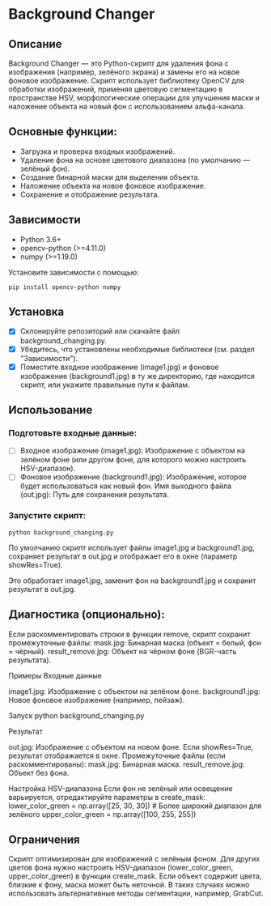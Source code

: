 # Background Changer
## Описание
Background Changer — это Python-скрипт для удаления фона с изображения (например, зелёного экрана) и замены его на новое фоновое изображение. Скрипт использует библиотеку OpenCV для обработки изображений, применяя цветовую сегментацию в пространстве HSV, морфологические операции для улучшения маски и наложение объекта на новый фон с использованием альфа-канала.

## Основные функции:

- Загрузка и проверка входных изображений.
- Удаление фона на основе цветового диапазона (по умолчанию — зелёный фон).
- Создание бинарной маски для выделения объекта.
- Наложение объекта на новое фоновое изображение.
- Сохранение и отображение результата.

## Зависимости

- Python 3.6+
- opencv-python (>=4.11.0)
- numpy (>=1.19.0)


Установите зависимости с помощью:
```
pip install opencv-python numpy
```
## Установка

- [x] Склонируйте репозиторий или скачайте файл background_changing.py.
- [x] Убедитесь, что установлены необходимые библиотеки (см. раздел "Зависимости").
- [x] Поместите входное изображение (image1.jpg) и фоновое изображение (background1.jpg) в ту же директорию, где находится скрипт, или укажите правильные пути к файлам.

## Использование

### Подготовьте входные данные:

- [ ] Входное изображение (image1.jpg): Изображение с объектом на зелёном фоне (или другом фоне, для которого можно настроить HSV-диапазон).
- [ ] Фоновое изображение (background1.jpg): Изображение, которое будет использоваться как новый фон.
Имя выходного файла (out.jpg): Путь для сохранения результата.

### Запустите скрипт:
```
python background_changing.py
```
По умолчанию скрипт использует файлы image1.jpg и background1.jpg, сохраняет результат в out.jpg и отображает его в окне (параметр showRes=True).

Это обработает image1.jpg, заменит фон на background1.jpg и сохранит результат в out.jpg.

## Диагностика (опционально):

Если раскомментировать строки в функции remove, скрипт сохранит промежуточные файлы:
mask.jpg: Бинарная маска (объект = белый, фон = чёрный).
result_remove.jpg: Объект на чёрном фоне (BGR-часть результата).

Примеры
Входные данные

image1.jpg: Изображение с объектом на зелёном фоне.
background1.jpg: Новое фоновое изображение (например, пейзаж).

Запуск
python background_changing.py

Результат

out.jpg: Изображение с объектом на новом фоне.
Если showRes=True, результат отображается в окне.
Промежуточные файлы (если раскомментированы):
mask.jpg: Бинарная маска.
result_remove.jpg: Объект без фона.



Настройка HSV-диапазона
Если фон не зелёный или освещение варьируется, отредактируйте параметры в create_mask:
lower_color_green = np.array([25, 30, 30])  # Более широкий диапазон для зелёного
upper_color_green = np.array([100, 255, 255])

## Ограничения

Скрипт оптимизирован для изображений с зелёным фоном. Для других цветов фона нужно настроить HSV-диапазон (lower_color_green, upper_color_green) в функции create_mask. Если объект содержит цвета, близкие к фону, маска может быть неточной. В таких случаях можно использовать альтернативные методы сегментации, например, GrabCut.